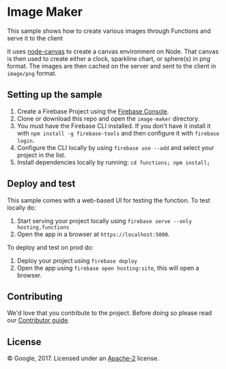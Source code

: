 # Image Maker

This sample shows how to create various images through Functions and serve it to the client

It uses [node-canvas](https://github.com/Automattic/node-canvas) to create a canvas environment on Node. That canvas is then used to create either a clock, sparkline chart, or sphere(s) in png format. The images are then cached on the server and sent to the client in `image/png` format.

## Setting up the sample

 1. Create a Firebase Project using the [Firebase Console](https://console.firebase.google.com).
 1. Clone or download this repo and open the `image-maker` directory.
 1. You must have the Firebase CLI installed. If you don't have it install it with `npm install -g firebase-tools` and then configure it with `firebase login`.
 1. Configure the CLI locally by using `firebase use --add` and select your project in the list.
 1. Install dependencies locally by running: `cd functions; npm install;`


## Deploy and test

This sample comes with a web-based UI for testing the function.
To test locally do:

 1. Start serving your project locally using `firebase serve --only hosting,functions`
 1. Open the app in a browser at `https://localhost:5000`.

To deploy and test on prod do:

 1. Deploy your project using `firebase deploy`
 1. Open the app using `firebase open hosting:site`, this will open a browser.


## Contributing

We'd love that you contribute to the project. Before doing so please read our [Contributor guide](../CONTRIBUTING.md).


## License

© Google, 2017. Licensed under an [Apache-2](../LICENSE) license.
